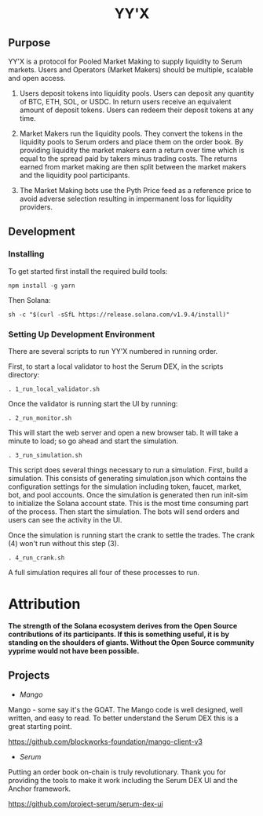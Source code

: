 <div align="center">
  <h1>YY'X</h1>
</div>

## Purpose

YY'X is a protocol for Pooled Market Making to supply liquidity to Serum markets.
Users and Operators (Market Makers) should be multiple, scalable and open access.

1. Users deposit tokens into liquidity pools. Users can deposit any quantity of BTC, ETH, SOL, or USDC. In return users receive an equivalent amount of deposit tokens. Users can redeem their deposit tokens at any time.

1. Market Makers run the liquidity pools. They convert the tokens in the liquidity pools to Serum orders and place them on the order book. By providing liquidity the market makers earn a return over time which is equal to the spread paid by takers minus trading costs. The returns earned from market making are then split between the market makers and the liquidity pool participants.

1. The Market Making bots use the Pyth Price feed as a reference price to avoid adverse selection resulting in impermanent loss for liquidity providers.

## Development

### Installing

To get started first install the required build tools:

```
npm install -g yarn
```

Then Solana:

```
sh -c "$(curl -sSfL https://release.solana.com/v1.9.4/install)"
```

### Setting Up Development Environment

There are several scripts to run YY'X numbered in running order. 

First, to start a local validator to host the Serum DEX, in the scripts directory:

```
. 1_run_local_validator.sh
```

Once the validator is running start the UI by running:

```
. 2_run_monitor.sh
```

This will start the web server and open a new browser tab. It will take a minute to load; so go ahead and start the simulation.

```
. 3_run_simulation.sh
```

This script does several things necessary to run a simulation. First, build a simulation. This consists of generating simulation.json which contains the configuration settings for the simulation including token, faucet, market, bot, and pool accounts. Once the simulation is generated then run init-sim to initialize the Solana account state. This is the most time consuming part of the process. Then start the simulation. The bots will send orders and users can see the activity in the UI.

Once the simulation is running start the crank to settle the trades.
The crank (4) won't run without this step (3).

```
. 4_run_crank.sh
```

A full simulation requires all four of these processes to run.

# Attribution

**The strength of the Solana ecosystem derives from the Open Source contributions of its participants. If this is something useful, it is by standing on the shoulders of giants. Without the Open Source community yyprime would not have been possible.**

## Projects

- *Mango*

Mango - some say it's the GOAT. The Mango code is well designed, well written, and easy to read. To better understand the Serum DEX this is a great starting point.

https://github.com/blockworks-foundation/mango-client-v3

- *Serum*

Putting an order book on-chain is truly revolutionary. Thank you for providing the tools to make it work including the Serum DEX UI and the Anchor framework.

https://github.com/project-serum/serum-dex-ui
